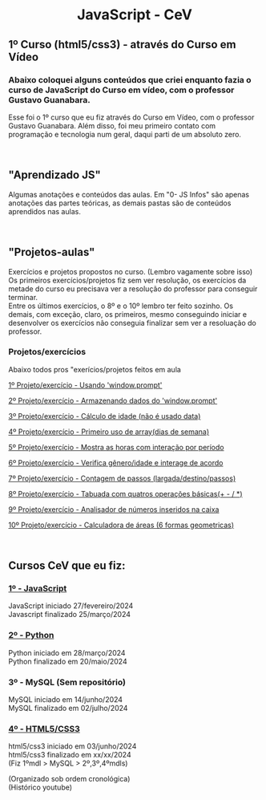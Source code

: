 <h1 align="center">JavaScript - CeV</h1>
<h2>1º Curso (html5/css3) - através do Curso em Vídeo</h2>
<h3>Abaixo coloquei alguns conteúdos que criei enquanto fazia o curso de JavaScript do Curso em vídeo, com o professor Gustavo Guanabara.</h3>

<p>Esse foi o 1º curso que eu fiz através do Curso em Vídeo, com o professor Gustavo Guanabara. Além disso, foi meu primeiro contato com programação e tecnologia num geral, daqui parti de um absoluto zero.</p>
<br>

<h2>"Aprendizado JS"</h2>
<p>Algumas anotações e conteúdos das aulas. Em "0- JS Infos" são apenas anotações das partes teóricas, as demais pastas são de conteúdos aprendidos nas aulas.</p>
<br>

<h2>"Projetos-aulas"</h2>
<p>Exercícios e projetos propostos no curso. (Lembro vagamente sobre isso) Os primeiros exercícios/projetos fiz sem ver resolução, os exercícios da metade do curso eu precisava ver a resolução do professor para conseguir terminar.<br>
Entre os últimos exercícios, o 8º e o 10º lembro ter feito sozinho. Os demais, com exceção, claro, os primeiros, mesmo conseguindo iniciar e desenvolver os exercícios não conseguia finalizar sem ver a resoluação do professor.</p>

<h3>Projetos/exercícios</h3>
<p>Abaixo todos pros "exerícios/projetos feitos em aula</p>
<a href="https://marcos-grando.github.io/JavaScript-CeV/Projetos-aulas/tb1/"><p>1º Projeto/exercício - Usando 'window.prompt'</p></a>
<a href="https://marcos-grando.github.io/JavaScript-CeV/Projetos-aulas/tb2/"><p>2º Projeto/exercício - Armazenando dados do 'window.prompt'</p></a>
<a href="https://marcos-grando.github.io/JavaScript-CeV/Projetos-aulas/tb3/"><p>3º Projeto/exercício - Cálculo de idade (não é usado data)</p></a>
<a href="https://marcos-grando.github.io/JavaScript-CeV/Projetos-aulas/tb4/"><p>4º Projeto/exercício - Primeiro uso de array(dias de semana)</p></a>
<a href="https://marcos-grando.github.io/JavaScript-CeV/Projetos-aulas/tb5/"><p>5º Projeto/exercício - Mostra as horas com interação por período</p></a>
<a href="https://marcos-grando.github.io/JavaScript-CeV/Projetos-aulas/tb6/"><p>6º Projeto/exercício - Verifica gênero/idade e interage de acordo</p></a>
<a href="https://marcos-grando.github.io/JavaScript-CeV/Projetos-aulas/tb7/"><p>7º Projeto/exercício - Contagem de passos (largada/destino/passos)</p></a>
<a href="https://marcos-grando.github.io/JavaScript-CeV/Projetos-aulas/tb8/"><p>8º Projeto/exercício - Tabuada com quatros operações básicas(+ - / *)</p></a>
<a href="https://marcos-grando.github.io/JavaScript-CeV/Projetos-aulas/tb9/"><p>9º Projeto/exercício - Analisador de números inseridos na caixa</p></a>
<a href="https://marcos-grando.github.io/JavaScript-CeV/Projetos-aulas/tb10/"><p>10º Projeto/exercício - Calculadora de áreas (6 formas geometricas)</p></a>
<br>


<h2>Cursos CeV que eu fiz:</h2>

<h3><a href="https://github.com/marcos-grando/JavaScript-CeV">1º - JavaScript</a></h3>
<p>JavaScript iniciado 27/fevereiro/2024<br>
Javascript finalizado 25/março/2024</p>

<h3><a href="https://github.com/marcos-grando/Python-CeV">2º - Python</a></h3>
<p>Python iniciado em 28/março/2024<br>
Python finalizado em 20/maio/2024</p>

<h3>3º - MySQL (Sem repositório)</h3>
<p>MySQL iniciado em 14/junho/2024<br>
MySQL finalizado em 02/julho/2024</p>

<h3><a href="https://github.com/marcos-grando/HTML-CSS-CeV">4º - HTML5/CSS3</a></h3>
<p>html5/css3 iniciado em 03/junho/2024<br>
html5/css3 finalizado em xx/xx/2024<br>
(Fiz 1ºmdl > MySQL > 2º,3º,4ºmdls)</p>

<p>(Organizado sob ordem cronológica)<br>(Histórico youtube)</p>
